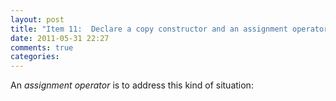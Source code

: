 ```yaml
---
layout: post
title: "Item 11:  Declare a copy constructor and an assignment operator for classes with dynamically allocated memory"
date: 2011-05-31 22:27
comments: true
categories: 
---
```


An *assignment operator* is to address this kind of situation:



